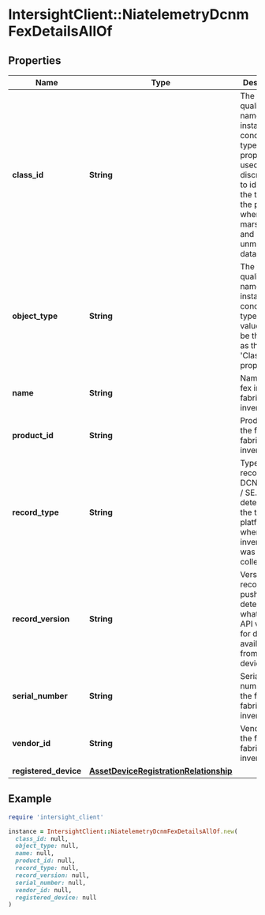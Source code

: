 # IntersightClient::NiatelemetryDcnmFexDetailsAllOf

## Properties

| Name | Type | Description | Notes |
| ---- | ---- | ----------- | ----- |
| **class_id** | **String** | The fully-qualified name of the instantiated, concrete type. This property is used as a discriminator to identify the type of the payload when marshaling and unmarshaling data. | [default to &#39;niatelemetry.DcnmFexDetails&#39;] |
| **object_type** | **String** | The fully-qualified name of the instantiated, concrete type. The value should be the same as the &#39;ClassId&#39; property. | [default to &#39;niatelemetry.DcnmFexDetails&#39;] |
| **name** | **String** | Name of the fex in the fabric inventory. | [optional] |
| **product_id** | **String** | Product ID of the fex in the fabric inventory. | [optional] |
| **record_type** | **String** | Type of record DCNM / APIC / SE. This determines the type of platform where inventory was collected. | [optional] |
| **record_version** | **String** | Version of record being pushed. This determines what was the API version for data available from the device. | [optional] |
| **serial_number** | **String** | Serial number of the fex in the fabric inventory. | [optional] |
| **vendor_id** | **String** | Vendor Id of the fex in the fabric inventory. | [optional] |
| **registered_device** | [**AssetDeviceRegistrationRelationship**](AssetDeviceRegistrationRelationship.md) |  | [optional] |

## Example

```ruby
require 'intersight_client'

instance = IntersightClient::NiatelemetryDcnmFexDetailsAllOf.new(
  class_id: null,
  object_type: null,
  name: null,
  product_id: null,
  record_type: null,
  record_version: null,
  serial_number: null,
  vendor_id: null,
  registered_device: null
)
```

